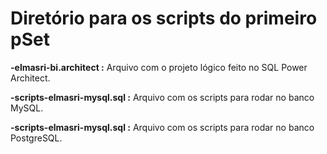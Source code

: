 # Diretório para os scripts do primeiro pSet

**-elmasri-bi.architect :** Arquivo com o projeto lógico feito no SQL Power Architect.

**-scripts-elmasri-mysql.sql :** Arquivo com os scripts para rodar no banco MySQL.

**-scripts-elmasri-mysql.sql :** Arquivo com os scripts para rodar no banco PostgreSQL.